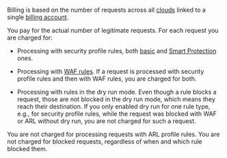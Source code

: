 Billing is based on the number of requests across all [clouds](../../resource-manager/concepts/resources-hierarchy.md#cloud) linked to a single [billing account](../../billing/concepts/billing-account.md).

You pay for the actual number of legitimate requests. For each request you are charged for:

* Processing with security profile rules, both [basic](../../smartwebsecurity/concepts/rules.md#base-rules) and [Smart Protection](../../smartwebsecurity/concepts/rules.md#smart-protection-rules) ones.
  
* Processing with [WAF rules](../../smartwebsecurity/concepts/rules.md#waf-rules). If a request is processed with security profile rules and then with WAF rules, you are charged for both.
  
* Processing with rules in the dry run mode. Even though a rule blocks a request, those are not blocked in the dry run mode, which means they reach their destination. If you only enabled dry run for one rule type, e.g., for security profile rules, while the request was blocked with WAF or ARL without dry run, you are not charged for such a request.

You are not charged for processing requests with ARL profile rules. You are not charged for blocked requests, regardless of when and which rule blocked them.
